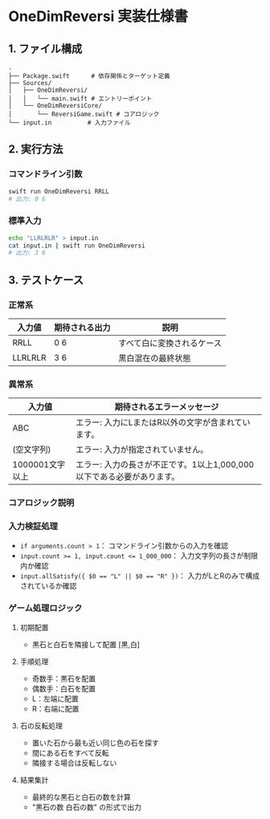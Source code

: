 # OneDimReversi 実装仕様書

## 1. ファイル構成
```
.
├── Package.swift      # 依存関係とターゲット定義
├── Sources/
│   ├── OneDimReversi/
│   │   └── main.swift # エントリーポイント
│   └── OneDimReversiCore/
│       └── ReversiGame.swift # コアロジック
└── input.in          # 入力ファイル
```

## 2. 実行方法

### コマンドライン引数
```bash
swift run OneDimReversi RRLL 
# 出力: 0 6
```

### 標準入力
```bash
echo "LLRLRLR" > input.in
cat input.in | swift run OneDimReversi
# 出力: 3 6
```

## 3. テストケース

### 正常系
| 入力値 | 期待される出力 | 説明 |
|--------|----------------|------|
| RRLL   | 0 6           | すべて白に変換されるケース |
| LLRLRLR| 3 6           | 黒白混在の最終状態 |

### 異常系
| 入力値  | 期待されるエラーメッセージ |
|---------|---------------------------|
| ABC     | エラー: 入力にLまたはR以外の文字が含まれています。 |
| (空文字列) | エラー: 入力が指定されていません。 |
| 1000001文字以上 | エラー: 入力の長さが不正です。1以上1,000,000以下である必要があります。 |

### コアロジック説明

### 入力検証処理
- `if arguments.count > 1`：
  コマンドライン引数からの入力を確認
- `input.count >= 1, input.count <= 1_000_000`：
  入力文字列の長さが制限内か確認
- `input.allSatisfy({ $0 == "L" || $0 == "R" })`：
  入力がLとRのみで構成されているか確認

### ゲーム処理ロジック
1. 初期配置
   - 黒石と白石を隣接して配置 [黒,白]

2. 手順処理
   - 奇数手：黒石を配置
   - 偶数手：白石を配置
   - L：左端に配置
   - R：右端に配置

3. 石の反転処理
   - 置いた石から最も近い同じ色の石を探す
   - 間にある石をすべて反転
   - 隣接する場合は反転しない

4. 結果集計
   - 最終的な黒石と白石の数を計算
   - "黒石の数 白石の数" の形式で出力
